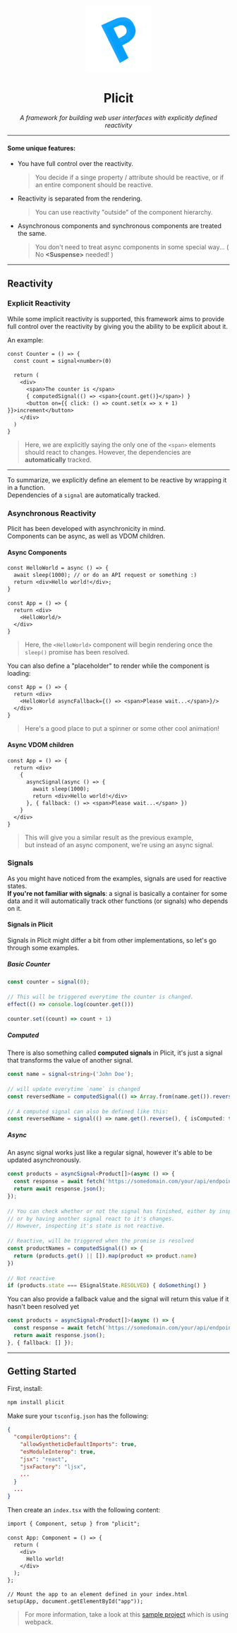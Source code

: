 <div align="center" style="text-align: center;">
    <img width="150" src="logo.png"/>
    <h1>Plicit</h1>
    <i>A framework for building web user interfaces with explicitly defined reactivity</i>
</div>

--- 

#### Some unique features:
 * You have full control over the reactivity.  
   > You decide if a singe property / attribute should be reactive, or if an entire component should be reactive.
 * Reactivity is separated from the rendering.  
   > You can use reactivity "outside" of the component hierarchy.
 * Asynchronous components and synchronous components are treated the same.  
   > You don't need to treat async components in some special way... ( No **\<Suspense\>** needed! )

---

## Reactivity

### Explicit Reactivity
While some implicit reactivity is supported, this framework aims to provide full control over
the reactivity by giving you the ability to be explicit about it.


An example:
```tsx
const Counter = () => {
  const count = signal<number>(0)
  
  return (
    <div>
      <span>The counter is </span>
      { computedSignal(() => <span>{count.get()}</span>) } 
      <button on={{ click: () => count.set(x => x + 1) }}>increment</button>
    </div>
  )
}
```
> Here, we are explicitly saying the only one of the `<span>` elements should react to changes. 
> However, the dependencies are __automatically__ tracked.

---

To summarize, we explicitly define an element to be reactive by wrapping it in a function.  
Dependencies of a `signal` are automatically tracked.


### Asynchronous Reactivity
Plicit has been developed with asynchronicity in mind.  
Components can be async, as well as VDOM children.

#### Async Components
```tsx
const HelloWorld = async () => {
  await sleep(1000); // or do an API request or something :)
  return <div>Hello world!</div>;
}

const App = () => {
  return <div>
    <HelloWorld/>
  </div>
}
```
> Here, the `<HelloWorld>` component will begin rendering once the `sleep()` promise has been resolved.

You can also define a "placeholder" to render while the component is loading:
```tsx
const App = () => {
  return <div>
    <HelloWorld asyncFallback={() => <span>Please wait...</span>}/>
  </div>
}
```
> Here's a good place to put a spinner or some other cool animation!

#### Async VDOM children
```tsx
const App = () => {
  return <div>
    {
      asyncSignal(async () => {
        await sleep(1000);
        return <div>Hello world!</div>
      }, { fallback: () => <span>Please wait...</span> })
    }
  </div>
}
```
> This will give you a similar result as the previous example,  
> but instead of an async component, we're using an async signal.


### Signals
As you might have noticed from the examples, signals are used for reactive states.  
**If you're not familiar with signals**: a signal is basically a container for some data and it will automatically track other functions (or signals) who depends on it.

#### Signals in Plicit
Signals in Plicit might differ a bit from other implementations, so let's go through some examples.  

##### Basic Counter
```typescript
const counter = signal(0);

// This will be triggered everytime the counter is changed.
effect(() => console.log(counter.get()))

counter.set((count) => count + 1)
```

##### Computed
There is also something called __computed signals__ in Plicit, it's just a signal that transforms the value of another signal.
```typescript
const name = signal<string>('John Doe');

// will update everytime `name` is changed
const reversedName = computedSignal(() => Array.from(name.get()).reverse().join(''));

// A computed signal can also be defined like this:
const reversedName = signal(() => name.get().reverse(), { isComputed: true });
```

##### Async
An async signal works just like a regular signal, however it's able to be updated asynchronously. 
```typescript
const products = asyncSignal<Product[]>(async () => {
  const response = await fetch('https://somedomain.com/your/api/endpoint');
  return await response.json();
});

// You can check whether or not the signal has finished, either by inspecting it's state,
// or by having another signal react to it's changes.
// However, inspecting it's state is not reactive.

// Reactive, will be triggered when the promise is resolved
const productNames = computedSignal(() => {
  return (products.get() || []).map(product => product.name)
})

// Not reactive
if (products.state === ESignalState.RESOLVED) { doSomething() }

```
You can also provide a fallback value and the signal will return this value if it hasn't been resolved yet
```typescript
const products = asyncSignal<Product[]>(async () => {
  const response = await fetch('https://somedomain.com/your/api/endpoint');
  return await response.json();
}, { fallback: [] });
```

---

## Getting Started
First, install:
```bash
npm install plicit
```

Make sure your `tsconfig.json` has the following:
```json
{
  "compilerOptions": {
    "allowSyntheticDefaultImports": true,
    "esModuleInterop": true,
    "jsx": "react",
    "jsxFactory": "ljsx",
    ...
  }
  ...
}
```

Then create an `index.tsx` with the following content:
```tsx
import { Component, setup } from "plicit";

const App: Component = () => {
  return (
    <div>
      Hello world!
    </div>
  );
};

// Mount the app to an element defined in your index.html 
setup(App, document.getElementById("app"));
```
> For more information, take a look at this [sample project](./plicit-dev) which is using webpack.
